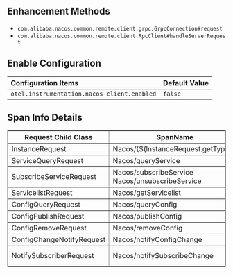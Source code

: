 ## Enhancement Methods
- `com.alibaba.nacos.common.remote.client.grpc.GrpcConnection#request`
- `com.alibaba.nacos.common.remote.client.RpcClient#handleServerRequest`

## Enable Configuration

| Configuration Items                          | Default Value  |
|:---------------------------------------------|:---------------|
| `otel.instrumentation.nacos-client.enabled`  | `false`        |

##  Span Info Details
<table border="1">
  <thead>
    <tr>
      <th>Request Child Class</th>
      <th>SpanName</th>
      <th>Additional Tags</th>
    </tr>
  </thead>
  <tbody>
    <tr>
      <td>InstanceRequest</td>
      <td>Nacos/{$(lnstanceRequest.getType()}</td>
      <td rowspan="5">nacos.namespace <br> nacos.group <br> nacos.service.name</td>
    </tr>
    <tr>
      <td>ServiceQueryRequest</td>
      <td>Nacos/queryService</td>
    </tr>
    <tr>
      <td>SubscribeServiceRequest</td>
      <td>Nacos/subscribeService <br> Nacos/unsubscribeService</td>
    </tr>
    <tr>
      <td>ServicelistRequest</td>
      <td>Nacos/getServicelist</td>
    </tr>
    <tr>
      <td>ConfigQueryRequest</td>
      <td>Nacos/queryConfig</td>
    </tr>
    <tr>
      <td>ConfigPublishRequest</td>
      <td>Nacos/publishConfig</td>
      <td rowspan="3">nacos.data.id <br> nacos.group <br> nacos.tenant</td>
    </tr>
    <tr>
      <td>ConfigRemoveRequest</td>
      <td>Nacos/removeConfig</td>
    </tr>
    <tr>
      <td>ConfigChangeNotifyRequest</td>
      <td>Nacos/notifyConfigChange</td>
    </tr>
    <tr>
      <td>NotifySubscriberRequest</td>
      <td>Nacos/notifySubscribeChange</td>
      <td>nacos.group <br> nacos.service.name</td>
    </tr>
  </tbody>
</table>
